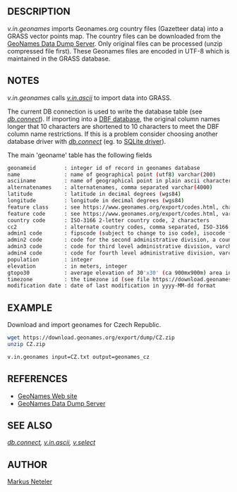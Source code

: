 ## DESCRIPTION

*v.in.geonames* imports Geonames.org country files (Gazetteer data) into
a GRASS vector points map. The country files can be downloaded from the
[GeoNames Data Dump Server](https://download.geonames.org/export/dump/).
Only original files can be processed (unzip compressed file first).
These Geonames files are encoded in UTF-8 which is maintained in the
GRASS database.

## NOTES

*v.in.geonames* calls *[v.in.ascii](v.in.ascii.md)* to import data into
GRASS.

The current DB connection is used to write the database table (see
*[db.connect](db.connect.md)*). If importing into a [DBF
database](grass-dbf.md), the original column names longer that 10
characters are shortened to 10 characters to meet the DBF column name
restrictions. If this is a problem consider choosing another database
driver with *[db.connect](db.connect.md)* (eg. to [SQLite
driver](grass-sqlite.md)).

The main 'geoname' table has the following fields

```sh
geonameid         : integer id of record in geonames database
name              : name of geographical point (utf8) varchar(200)
asciiname         : name of geographical point in plain ascii characters, varchar(200)
alternatenames    : alternatenames, comma separated varchar(4000)
latitude          : latitude in decimal degrees (wgs84)
longitude         : longitude in decimal degrees (wgs84)
feature class     : see https://www.geonames.org/export/codes.html, char(1)
feature code      : see https://www.geonames.org/export/codes.html, varchar(10)
country code      : ISO-3166 2-letter country code, 2 characters
cc2               : alternate country codes, comma separated, ISO-3166 2-letter country code, 60 characters
admin1 code       : fipscode (subject to change to iso code), isocode for the us and ch, see file admin1Codes.txt for display names of this code; varchar(20)
admin2 code       : code for the second administrative division, a county in the US, see file admin2Codes.txt; varchar(80)
admin3 code       : code for third level administrative division, varchar(20)
admin4 code       : code for fourth level administrative division, varchar(20)
population        : integer
elevation         : in meters, integer
gtopo30           : average elevation of 30'x30' (ca 900mx900m) area in meters, integer
timezone          : the timezone id (see file https://download.geonames.org/export/dump/timeZones.txt)
modification date : date of last modification in yyyy-MM-dd format
```

## EXAMPLE

Download and import geonames for Czech Republic.

```sh
wget https://download.geonames.org/export/dump/CZ.zip
unzip CZ.zip

v.in.geonames input=CZ.txt output=geonames_cz
```

## REFERENCES

- [GeoNames Web site](https://www.geonames.org)
- [GeoNames Data Dump
  Server](https://download.geonames.org/export/dump/)

## SEE ALSO

*[db.connect](db.connect.md), [v.in.ascii](v.in.ascii.md),
[v.select](v.select.md)*

## AUTHOR

[Markus Neteler](https://grassbook.org/)
